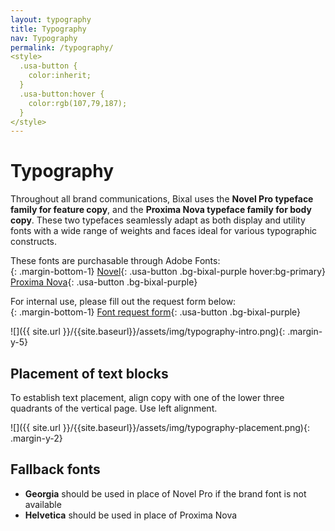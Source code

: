 ```yaml
---
layout: typography
title: Typography
nav: Typography
permalink: /typography/
<style>
  .usa-button {
    color:inherit;
  }
  .usa-button:hover {
    color:rgb(107,79,187);
  }
</style>
---
```


# Typography

Throughout all brand communications, Bixal uses the **Novel Pro typeface family for feature copy**, and the **Proxima Nova typeface family for body copy**. These two typefaces seamlessly adapt as both display and utility fonts with a wide range of weights and faces ideal for various typographic constructs.

These fonts are purchasable through Adobe Fonts:<br>
{: .margin-bottom-1}
[Novel](https://fonts.adobe.com/fonts/novel){: .usa-button .bg-bixal-purple hover:bg-primary}
[Proxima Nova](https://fonts.adobe.com/fonts/proxima-nova){: .usa-button .bg-bixal-purple}

<!--Is this something we still want to add? No link, yet-->

For internal use, please fill out the request form below:<br>
{: .margin-bottom-1}
[Font request form](#){: .usa-button .bg-bixal-purple}

![]({{ site.url }}/{{site.baseurl}}/assets/img/typography-intro.png){: .margin-y-5}

## Placement of text blocks

To establish text placement, align copy with one of the lower three quadrants of the vertical page. Use left alignment.

![]({{ site.url }}/{{site.baseurl}}/assets/img/typography-placement.png){: .margin-y-2}

## Fallback fonts

- **Georgia** should be used in place of Novel Pro if the brand font is not available
- **Helvetica** should be used in place of Proxima Nova
